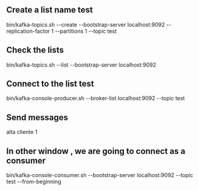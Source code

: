 ## Create a list name test
bin/kafka-topics.sh --create --bootstrap-server localhost:9092 --replication-factor 1 --partitions 1 --topic test

## Check the lists
bin/kafka-topics.sh --list --bootstrap-server localhost:9092 


<!-- ------------------------- PRODUCER -------------------------------- -->
## Connect to the list test
bin/kafka-console-producer.sh --broker-list localhost:9092 --topic test

## Send messages
alta cliente 1


<!-- ------------------------- CONSUMER -------------------------------- -->

## In other window , we are going to connect as a consumer
bin/kafka-console-consumer.sh --bootstrap-server localhost:9092 --topic test --from-beginning